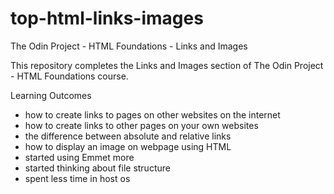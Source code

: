 # top-html-links-images
The Odin Project - HTML Foundations - Links and Images

This repository completes the Links and Images section of 
The Odin Project - HTML Foundations course.

Learning Outcomes

- how to create links to pages on other websites on the internet
- how to create links to other pages on your own websites
- the difference between absolute and relative links
- how to display an image on webpage using HTML
- started using Emmet more
- started thinking about file structure
- spent less time in host os

